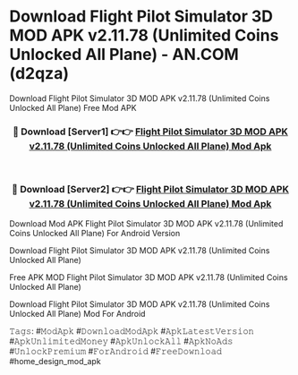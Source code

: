 # Download Flight Pilot Simulator 3D MOD APK v2.11.78 (Unlimited Coins Unlocked All Plane) - AN.COM (d2qza)
Download Flight Pilot Simulator 3D MOD APK v2.11.78 (Unlimited Coins Unlocked All Plane) Free Mod APK

<div align="center">
<h3>🔴 Download [Server1] 👉👉 <a href="https://apkcomod.com?title=Flight_Pilot_Simulator_3D_MOD_APK_v2.11.78_(Unlimited_Coins_Unlocked_All_Plane)">Flight Pilot Simulator 3D MOD APK v2.11.78 (Unlimited Coins Unlocked All Plane) Mod Apk</a></h3><br>

<h3>🔴 Download [Server2] 👉👉 <a href="https://apkcomod.com?title=Flight_Pilot_Simulator_3D_MOD_APK_v2.11.78_(Unlimited_Coins_Unlocked_All_Plane)">Flight Pilot Simulator 3D MOD APK v2.11.78 (Unlimited Coins Unlocked All Plane) Mod Apk</a></h3>
</div>


Download Mod APK Flight Pilot Simulator 3D MOD APK v2.11.78 (Unlimited Coins Unlocked All Plane) For Android Version

Download Flight Pilot Simulator 3D MOD APK v2.11.78 (Unlimited Coins Unlocked All Plane) 

Free APK MOD Flight Pilot Simulator 3D MOD APK v2.11.78 (Unlimited Coins Unlocked All Plane) 

Download Flight Pilot Simulator 3D MOD APK v2.11.78 (Unlimited Coins Unlocked All Plane) Mod For Android

𝚃𝚊𝚐𝚜: #𝙼𝚘𝚍𝙰𝚙𝚔 #𝙳𝚘𝚠𝚗𝚕𝚘𝚊𝚍𝙼𝚘𝚍𝙰𝚙𝚔 #𝙰𝚙𝚔𝙻𝚊𝚝𝚎𝚜𝚝𝚅𝚎𝚛𝚜𝚒𝚘𝚗 #𝙰𝚙𝚔𝚄𝚗𝚕𝚒𝚖𝚒𝚝𝚎𝚍𝙼𝚘𝚗𝚎𝚢 #𝙰𝚙𝚔𝚄𝚗𝚕𝚘𝚌𝚔𝙰𝚕𝚕 #𝙰𝚙𝚔𝙽𝚘𝙰𝚍𝚜 #𝚄𝚗𝚕𝚘𝚌𝚔𝙿𝚛𝚎𝚖𝚒𝚞𝚖 #𝙵𝚘𝚛𝙰𝚗𝚍𝚛𝚘𝚒𝚍 #𝙵𝚛𝚎𝚎𝙳𝚘𝚠𝚗𝚕𝚘𝚊𝚍 #home_design_mod_apk
